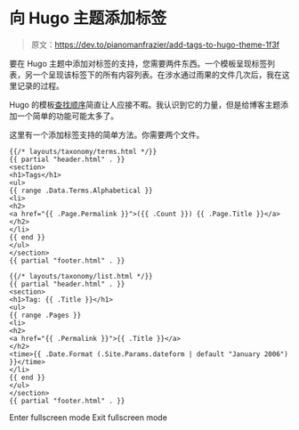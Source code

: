 # 向 Hugo 主题添加标签

> 原文：<https://dev.to/pianomanfrazier/add-tags-to-hugo-theme-1f3f>

要在 Hugo 主题中添加对标签的支持，您需要两件东西。一个模板呈现标签列表，另一个呈现该标签下的所有内容列表。在涉水通过雨果的文件几次后，我在这里记录的过程。

Hugo 的模板[查找顺序](https://gohugo.io/templates/lookup-order/)简直让人应接不暇。我认识到它的力量，但是给博客主题添加一个简单的功能可能太多了。

这里有一个添加标签支持的简单方法。你需要两个文件。

```
{{/* layouts/taxonomy/terms.html */}}
{{ partial "header.html" . }}
<section>
<h1>Tags</h1>
<ul>
{{ range .Data.Terms.Alphabetical }}
<li>
<h2>
<a href="{{ .Page.Permalink }}">({{ .Count }}) {{ .Page.Title }}</a>
</h2>
</li>
{{ end }}
</ul>
</section>
{{ partial "footer.html" . }}

{{/* layouts/taxonomy/list.html */}}
{{ partial "header.html" . }}
<section>
<h1>Tag: {{ .Title }}</h1>
<ul>
{{ range .Pages }}
<li>
<h2>
<a href="{{ .Permalink }}">{{ .Title }}</a>
</h2>
<time>{{ .Date.Format (.Site.Params.dateform | default "January 2006") }}</time>
</li>
{{ end }}
</ul>
</section>
{{ partial "footer.html" . }} 
```

Enter fullscreen mode Exit fullscreen mode